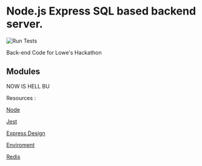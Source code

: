 # Node.js Express SQL based backend server.
![Run Tests](https://github.com/amansheaven/lowesbackend/workflows/Run%20tests/badge.svg)

Back-end Code for Lowe's Hackathon

## Modules

NOW IS HELL BU

Resources :

[Node](https://www.edureka.co/blog/rest-api-with-node-js/)

[Jest](https://dev.to/nedsoft/testing-nodejs-express-api-with-jest-and-supertest-1km6)

[Express Design](https://medium.com/@sesitamakloe/how-we-structure-our-express-js-routes-58933d02e491)

[Enviroment](https://medium.com/@sesitamakloe/how-we-structure-our-express-js-routes-58933d02e491)

[Redis](https://medium.com/mtholla/managing-node-js-express-sessions-with-redis-94cd099d6f2f)


